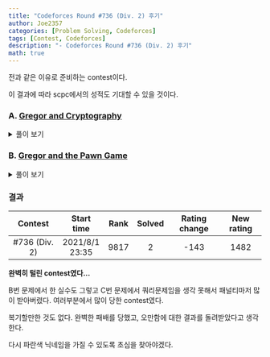 ```yaml
---
title: "Codeforces Round #736 (Div. 2) 후기"
author: Joe2357
categories: [Problem Solving, Codeforces]
tags: [Contest, Codeforces]
description: "- Codeforces Round #736 (Div. 2) 후기"
math: true
---
```


전과 같은 이유로 준비하는 contest이다.

이 결과에 따라 scpc에서의 성적도 기대할 수 있을 것이다.

### A. [Gregor and Cryptography](https://codeforces.com/contest/1549/problem/A)

<details markdown="1"><summary>풀이 보기</summary>
#### 풀이

다른 풀이는 필요없다. 입력되는 모든 숫자가 $5$보다 크거나 같은데, 모두 소수라는 점을 이용할 수 있다.

입력되는 숫자는 2가 아닌 소수이므로 모두 홀수일 것이다. 따라서 그 수를 $2$로 나눈 나머지는 $1$로 고정된다.

그럼 또 어떤 숫자가 나머지를 $1$로 고정할 수 있을까? 답은 $N-1$이다. 고민조차 할 필요 없는 문제이다.

#### 코드

```c
#include <stdio.h>

int main() {
    int t;
    scanf("%d", &t);
    while (t--) {
        int n;
        scanf("%d", &n);
        printf("%d %d\n", 2, n - 1);
    }
    return 0;
}
```

</details>

### B. [Gregor and the Pawn Game](https://codeforces.com/contest/1549/problem/B)

<details markdown="1"><summary>풀이 보기</summary>
#### 풀이
**등호 실수했다!** 요즘 실수가 너무 많이 보인다. 집중력이 떨어진 것일까..

문제 자체 아이디어는 매우 쉽다. 체스 좀 해봤다면 알기 쉽다.

자신의 눈앞이 비어있다면 직진하여 갈 수 있을 것이다. 다만 앞이 막혀있다면 왼쪽이나 오른쪽으로 선회해야할텐데, 움직이려는 칸에는 상대의 폰이 있어야한다는 전제조건이 따른다.

하지만 있기만 하면 무작정 들어가면 된다. 어짜피 하나가 되면 다른 하나가 되지 않는 구조이므로, 개수만 잘 세어주면 통과할 수 있다.

#### 코드

```c
#include <stdio.h>

#define M (int)(2e5 + 10)
const char Yes = '1';
const char No = '0';
const char Did = '2';

char enemy[M];
char ours[M];
int n;

int main() {
    int t;
    scanf("%d", &t);
    while (t--) {
        scanf("%d", &n);
        scanf("%s %s", enemy, ours);

        int result = 0;

        for (int i = 0; i < n; ++i) {
            if (ours[i] == No) {
                continue;
            }

            if (enemy[i] == No) {
                ++result;
            } else {
                if (i == 0 && enemy[1] == Yes) {
                    ++result;
                    enemy[1] = Did;
                } else if (i == n - 1 && enemy[i - 1] == Yes) {
                    ++result;
                    enemy[i - 1] = Did;
                } else {
                    if (enemy[i - 1] == Yes) {
                        ++result;
                        enemy[i - 1] = Did;
                    } else if (enemy[i + 1] == Yes) {
                        ++result;
                        enemy[i + 1] = Did;
                    }
                }
            }
        }

        printf("%d\n", result);
    }
    return 0;
}
```

</details>

### 결과

|    Contest    |     Start time      | Rank | Solved | Rating change | New rating |
| :-----------: | :-----------------: | :--: | :----: | :-----------: | :--------: |
| #736 (Div. 2) | 2021/8/1<br />23:35 | 9817 |   2    |     -143      |    1482    |

**완벽히 털린 contest였다...**

B번 문제에서 한 실수도 그렇고 C번 문제에서 쿼리문제임을 생각 못해서 패널티마저 많이 받아버렸다. 여러부분에서 많이 당한 contest였다.

복기할만한 것도 없다. 완벽한 패배를 당했고, 오만함에 대한 결과를 돌려받았다고 생각한다.

다시 파란색 닉네임을 가질 수 있도록 초심을 찾아야겠다.

